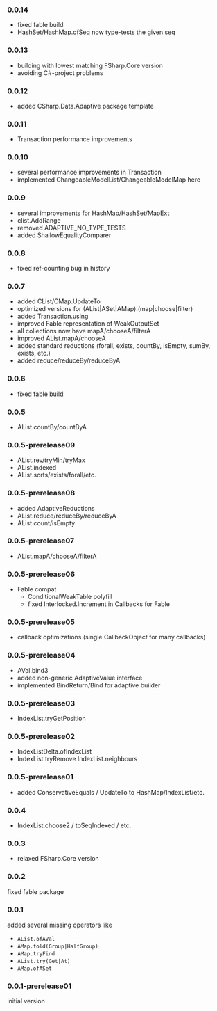 ### 0.0.14
* fixed fable build
* HashSet/HashMap.ofSeq now type-tests the given seq

### 0.0.13
* building with lowest matching FSharp.Core version
* avoiding C#-project problems

### 0.0.12
* added CSharp.Data.Adaptive package template

### 0.0.11
* Transaction performance improvements

### 0.0.10
* several performance improvements in Transaction
* implemented ChangeableModelList/ChangeableModelMap here 

### 0.0.9
* several improvements for HashMap/HashSet/MapExt
* clist.AddRange
* removed ADAPTIVE_NO_TYPE_TESTS
* added ShallowEqualityComparer

### 0.0.8
* fixed ref-counting bug in history

### 0.0.7
* added CList/CMap.UpdateTo
* optimized versions for (AList|ASet|AMap).(map|choose|filter)
* added Transaction.using
* improved Fable representation of WeakOutputSet
* all collections now have mapA/chooseA/filterA
* improved AList.mapA/chooseA
* added standard reductions (forall, exists, countBy, isEmpty, sumBy, exists, etc.)
* added reduce/reduceBy/reduceByA

### 0.0.6
* fixed fable build

### 0.0.5
* AList.countBy/countByA

### 0.0.5-prerelease09
* AList.rev/tryMin/tryMax
* AList.indexed
* AList.sorts/exists/forall/etc.

### 0.0.5-prerelease08
* added AdaptiveReductions
* AList.reduce/reduceBy/reduceByA
* AList.count/isEmpty

### 0.0.5-prerelease07
* AList.mapA/chooseA/filterA

### 0.0.5-prerelease06
* Fable compat
    * ConditionalWeakTable polyfill
    * fixed Interlocked.Increment in Callbacks for Fable

### 0.0.5-prerelease05
* callback optimizations (single CallbackObject for many callbacks)

### 0.0.5-prerelease04
* AVal.bind3
* added non-generic AdaptiveValue interface
* implemented Bind<N>Return/Bind<N> for adaptive builder

### 0.0.5-prerelease03
* IndexList.tryGetPosition

### 0.0.5-prerelease02
* IndexListDelta.ofIndexList
* IndexList.tryRemove IndexList.neighbours

### 0.0.5-prerelease01
* added ConservativeEquals / UpdateTo to HashMap/IndexList/etc.

### 0.0.4
* IndexList.choose2 / toSeqIndexed / etc.

### 0.0.3
* relaxed FSharp.Core version

### 0.0.2
fixed fable package

### 0.0.1
added several missing operators like
* `AList.ofAVal`
* `AMap.fold(Group|HalfGroup)`
* `AMap.tryFind`
* `AList.try(Get|At)`
* `AMap.ofASet`

### 0.0.1-prerelease01
initial version